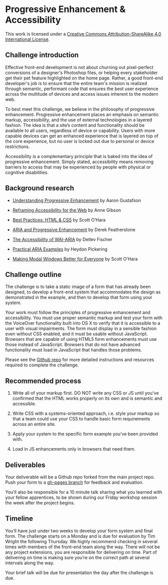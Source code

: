 # Progressive Enhancement & Accessibility

This work is licensed under a [Creative Commons Attribution-ShareAlike 4.0 International License](http://creativecommons.org/licenses/by-sa/4.0/).

## Challenge introduction

Effective front-end development is not about churning out pixel-perfect conversions of a designer's Photoshop files, or helping every stakeholder get their pet feature highlighted on the home page. Rather, a good front-end developer's job is to ensure that the entire team's mission is realized through semantic, performant code that ensures the best user experience across the multitude of devices and access issues inherent to the modern web.

To best meet this challenge, we believe in the philosophy of progressive enhancement. Progressive enhancement places an emphasis on semantic markup, accessibility, and the use of external technologies in a layered fashion. The idea is that a site’s content and functionality should be available to all users, regardless of device or capability. Users with more capable devices can get an enhanced experience that is layered on top of the core experience, but no user is locked out due to personal or device restrictions.

Accessibility is a complementary principle that is baked into the idea of progressive enhancement. Simply stated, accessibility means removing barriers to access that may be experienced by people with physical or cognitive disabilities.

## Background research

* [Understanding Progressive Enhancement](http://alistapart.com/article/understandingprogressiveenhancement) by Aaron Gustafson

* [Reframing Accessibility for the Web](http://alistapart.com/article/reframing-accessibility-for-the-web) by Anne Gibson

* [Best Practices: HTML & CSS](http://www.scottohara.me/htmlcss/) by Scott O’Hara

* [ARIA  and Progressive Enhancement](http://alistapart.com/article/aria-and-progressive-enhancement) by Derek Featherstone

* [The Accessibility of WAI-ARIA](http://alistapart.com/article/the-accessibility-of-wai-aria) by Detlev Fischer

* [Practical ARIA Examples](http://heydonworks.com/practical_aria_examples/) by Heydon Pickering

* [Making Modal Windows Better for Everyone](http://www.smashingmagazine.com/2014/09/making-modal-windows-better-for-everyone/) by Scott O’Hara

## Challenge outline

The challenge is to take a static image of a form that has already been designed, to develop a front-end system that accommodates the design as demonstrated in the example, and then to develop that form using your system.

Your work must follow the principles of progressive enhancement and accessibility. You must use proper semantic markup and test your form with the VoiceOver functionality built into OS X to verify that it is accessible to a user with visual impairments. The form must display in a sensible fashion even without CSS enabled, and it must be usable without JavaScript. Browsers that are capable of using HTML5 form enhancements must use those instead of JavaScript. Browsers that do not have advanced functionality must load in JavaScript that handles those problems.

Please see the [Github repo](https://github.com/freshtilledsoil/AUX-Challenge-Forms) for more detailed instructions and resources required to complete the challenge.

## Recommended process

1. Write all of your markup first. DO NOT write any CSS or JS until you’ve confirmed that the HTML works properly on its own and is semantic and accessible.

2. Write CSS with a systems-oriented approach, i.e. style your markup so that a team could use your CSS to handle basic form requirements across an entire site.

3. Apply your system to the specific form example you’ve been provided with.

4. Load in JS enhancements only in browsers that need them.

## Deliverables

Your deliverable will be a Github repo forked from the main project repo. Push your form to a [gh-pages branch](https://help.github.com/articles/creating-project-pages-manually/) for feedback and evaluation.

You’ll also be responsible for a 10 minute talk sharing what you learned with your fellow apprentices, to be shown during our Friday workshop session the week after the project begins.

## Timeline

You’ll have just under two weeks to develop your form system and final form. The challenge starts on a Monday and is due for evaluation by Tim Wright the following Thursday. We highly recommend checking in several times with members of the front-end team along the way. There will not be any project extensions, you are responsible for delivering on time. Part of delivering on time is making sure you’re on the correct path at several intervals along the way.

Your brief talk will be due for presentation the day after the challenge is due.

